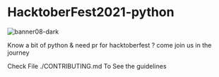 # HacktoberFest2021-python

![banner08-dark](https://user-images.githubusercontent.com/91767132/135778321-4e586131-a097-4613-ae4f-573b9972e99c.png)


Know a bit of python & need pr for hacktoberfest ? come join us in the journey

Check File ./CONTRIBUTING.md To See the guidelines
